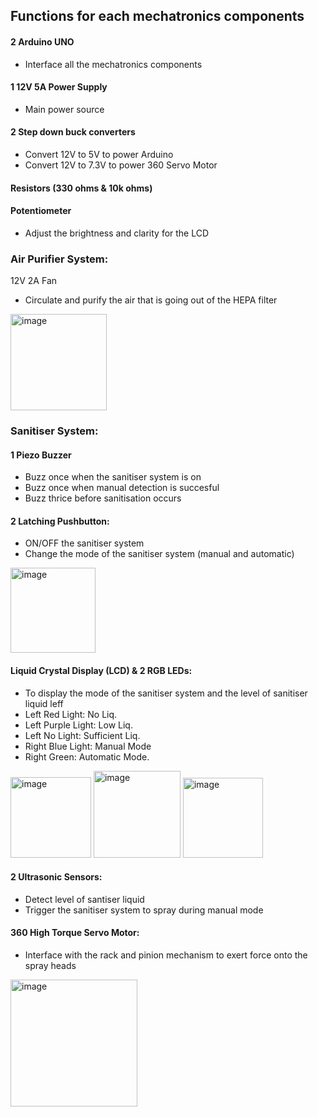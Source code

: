 ## Functions for each mechatronics components
#### 2 Arduino UNO 
* Interface all the mechatronics components

#### 1 12V 5A Power Supply
* Main power source

#### 2 Step down buck converters
* Convert 12V to 5V to power Arduino
* Convert 12V to 7.3V to power 360 Servo Motor

#### Resistors (330 ohms & 10k ohms)

#### Potentiometer
* Adjust the brightness and clarity for the LCD

### Air Purifier System:
12V 2A Fan
* Circulate and purify the air that is going out of the HEPA filter 
<img width="154" alt="image" src="https://user-images.githubusercontent.com/122852792/229263791-ffd81eff-5565-4ffe-bd74-0fa82a1155f2.png">

### Sanitiser System:
#### 1 Piezo Buzzer
* Buzz once when the sanitiser system is on
* Buzz once when manual detection is succesful
* Buzz thrice before sanitisation occurs

#### 2 Latching Pushbutton:
* ON/OFF the sanitiser system
* Change the mode of the sanitiser system (manual and automatic)
<img width="136" alt="image" src="https://user-images.githubusercontent.com/122852792/229263868-97f6048d-a20a-47e0-a189-97ad9efb5b54.png">

#### Liquid Crystal Display (LCD) & 2 RGB LEDs:
* To display the mode of the sanitiser system and the level of sanitiser liquid leff
* Left Red Light: No Liq.
* Left Purple Light: Low Liq.
* Left No Light: Sufficient Liq.
* Right Blue Light: Manual Mode
* Right Green: Automatic Mode.

<img width="129" alt="image" src="https://user-images.githubusercontent.com/122852792/229263883-09edbcd9-265d-4588-925a-4c4df48553f4.png"> <img width="139" alt="image" src="https://user-images.githubusercontent.com/122852792/229263895-e254bd0f-59d5-4711-b34e-78e7ffe0d141.png"> <img width="128" alt="image" src="https://user-images.githubusercontent.com/122852792/229263905-b252bf03-a8d7-4b67-a710-c4e246a60f0a.png">

#### 2 Ultrasonic Sensors:
* Detect level of santiser liquid
* Trigger the sanitiser system to spray during manual mode

#### 360 High Torque Servo Motor:
* Interface with the rack and pinion mechanism to exert force onto the spray heads
<img width="203" alt="image" src="https://user-images.githubusercontent.com/122852792/229263988-69a30eb5-96ea-4ed5-afa0-a431a98cb7e3.png">
